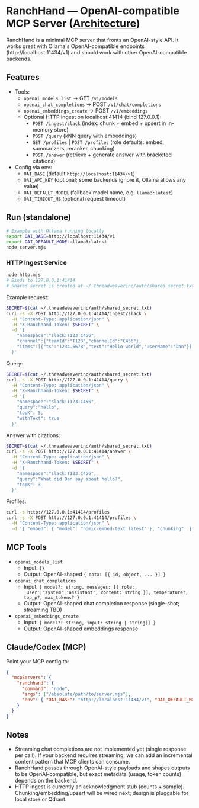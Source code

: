 # RanchHand — OpenAI-compatible MCP Server ([Architecture](ARCHITECTURE.md))

RanchHand is a minimal MCP server that fronts an OpenAI-style API. It works great with Ollama's OpenAI-compatible endpoints (http://localhost:11434/v1) and should work with other OpenAI-compatible backends.

## Features
- Tools:
  - `openai_models_list` → GET `/v1/models`
  - `openai_chat_completions` → POST `/v1/chat/completions`
  - `openai_embeddings_create` → POST `/v1/embeddings`
  - Optional HTTP ingest on localhost:41414 (bind 127.0.0.1):
    - `POST /ingest/slack` (index: chunk + embed + upsert in in-memory store)
    - `POST /query` (kNN query with embeddings)
    - `GET /profiles` | `POST /profiles` (role defaults: embed, summarizers, reranker, chunking)
    - `POST /answer` (retrieve + generate answer with bracketed citations)
- Config via env:
  - `OAI_BASE` (default `http://localhost:11434/v1`)
  - `OAI_API_KEY` (optional; some backends ignore it, Ollama allows any value)
  - `OAI_DEFAULT_MODEL` (fallback model name, e.g. `llama3:latest`)
  - `OAI_TIMEOUT_MS` (optional request timeout)

## Run (standalone)
```bash
# Example with Ollama running locally
export OAI_BASE=http://localhost:11434/v1
export OAI_DEFAULT_MODEL=llama3:latest
node server.mjs
```

### HTTP Ingest Service
```bash
node http.mjs
# Binds to 127.0.0.1:41414
# Shared secret is created at ~/.threadweaverinc/auth/shared_secret.txt on first run
```

Example request:
```bash
SECRET=$(cat ~/.threadweaverinc/auth/shared_secret.txt)
curl -s -X POST http://127.0.0.1:41414/ingest/slack \
  -H "Content-Type: application/json" \
  -H "X-Ranchhand-Token: $SECRET" \
  -d '{
    "namespace":"slack:T123:C456",
    "channel":{"teamId":"T123","channelId":"C456"},
    "items":[{"ts":"1234.5678","text":"Hello world","userName":"Dan"}]
  }'
```

Query:
```bash
SECRET=$(cat ~/.threadweaverinc/auth/shared_secret.txt)
curl -s -X POST http://127.0.0.1:41414/query \
  -H "Content-Type: application/json" \
  -H "X-Ranchhand-Token: $SECRET" \
  -d '{
    "namespace":"slack:T123:C456",
    "query":"hello",
    "topK": 5,
    "withText": true
  }'
```

Answer with citations:
```bash
SECRET=$(cat ~/.threadweaverinc/auth/shared_secret.txt)
curl -s -X POST http://127.0.0.1:41414/answer \
  -H "Content-Type: application/json" \
  -H "X-Ranchhand-Token: $SECRET" \
  -d '{
    "namespace":"slack:T123:C456",
    "query":"What did Dan say about hello?",
    "topK": 3
  }'
```

Profiles:
```bash
curl -s http://127.0.0.1:41414/profiles
curl -s -X POST http://127.0.0.1:41414/profiles \
  -H "Content-Type: application/json" \
  -d '{ "embed": { "model": "nomic-embed-text:latest" }, "chunking": { "chunk_tokens": 512 } }'
```

## MCP Tools
- `openai_models_list`
  - Input: `{}`
  - Output: OpenAI-shaped `{ data: [{ id, object, ... }] }`
- `openai_chat_completions`
  - Input: `{ model?: string, messages: [{ role: 'user'|'system'|'assistant', content: string }], temperature?, top_p?, max_tokens? }`
  - Output: OpenAI-shaped chat completion response (single-shot; streaming TBD)
- `openai_embeddings_create`
  - Input: `{ model?: string, input: string | string[] }`
  - Output: OpenAI-shaped embeddings response

## Claude/Codex (MCP)
Point your MCP config to:
```json
{
  "mcpServers": {
    "ranchhand": {
      "command": "node",
      "args": ["/absolute/path/to/server.mjs"],
      "env": { "OAI_BASE": "http://localhost:11434/v1", "OAI_DEFAULT_MODEL": "llama3:latest" }
    }
  }
}
```

## Notes
- Streaming chat completions are not implemented yet (single response per call). If your backend requires streaming, we can add an incremental content pattern that MCP clients can consume.
- RanchHand passes through OpenAI-style payloads and shapes outputs to be OpenAI-compatible, but exact metadata (usage, token counts) depends on the backend.
 - HTTP ingest is currently an acknowledgment stub (counts + sample). Chunking/embedding/upsert will be wired next; design is pluggable for local store or Qdrant.
